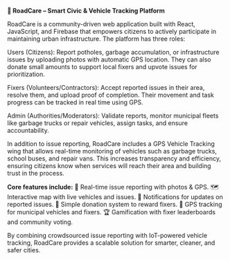 **🚀 RoadCare – Smart Civic & Vehicle Tracking Platform**

RoadCare is a community-driven web application built with React, JavaScript, and Firebase that empowers citizens to actively participate in maintaining urban infrastructure. The platform has three roles:

Users (Citizens): Report potholes, garbage accumulation, or infrastructure issues by uploading photos with automatic GPS location. They can also donate small amounts to support local fixers and upvote issues for prioritization.

Fixers (Volunteers/Contractors): Accept reported issues in their area, resolve them, and upload proof of completion. Their movement and task progress can be tracked in real time using GPS.

Admin (Authorities/Moderators): Validate reports, monitor municipal fleets like garbage trucks or repair vehicles, assign tasks, and ensure accountability.

In addition to issue reporting, RoadCare includes a GPS Vehicle Tracking wing that allows real-time monitoring of vehicles such as garbage trucks, school buses, and repair vans. This increases transparency and efficiency, ensuring citizens know when services will reach their area and building trust in the process.

**Core features include:**
📍 Real-time issue reporting with photos & GPS.
🗺️ Interactive map with live vehicles and issues.
🔔 Notifications for updates on reported issues.
💸 Simple donation system to reward fixers.
📡 GPS tracking for municipal vehicles and fixers.
🏆 Gamification with fixer leaderboards and community voting.

By combining crowdsourced issue reporting with IoT-powered vehicle tracking, RoadCare provides a scalable solution for smarter, cleaner, and safer cities.
